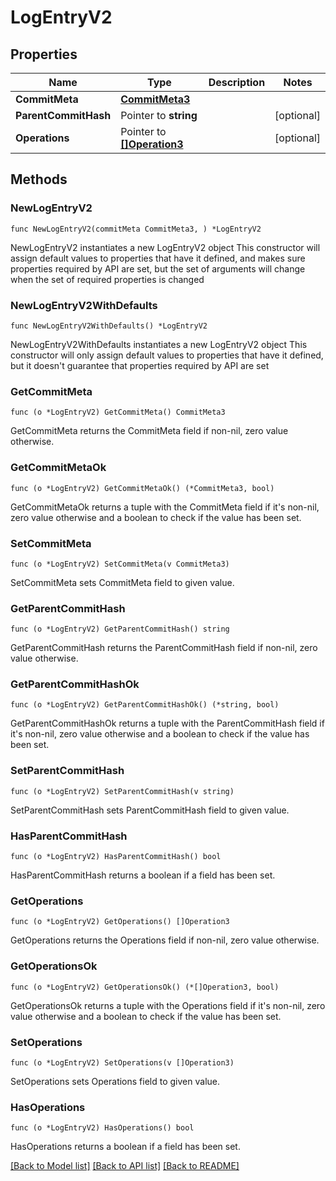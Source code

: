 # LogEntryV2

## Properties

Name | Type | Description | Notes
------------ | ------------- | ------------- | -------------
**CommitMeta** | [**CommitMeta3**](CommitMeta3.md) |  | 
**ParentCommitHash** | Pointer to **string** |  | [optional] 
**Operations** | Pointer to [**[]Operation3**](Operation3.md) |  | [optional] 

## Methods

### NewLogEntryV2

`func NewLogEntryV2(commitMeta CommitMeta3, ) *LogEntryV2`

NewLogEntryV2 instantiates a new LogEntryV2 object
This constructor will assign default values to properties that have it defined,
and makes sure properties required by API are set, but the set of arguments
will change when the set of required properties is changed

### NewLogEntryV2WithDefaults

`func NewLogEntryV2WithDefaults() *LogEntryV2`

NewLogEntryV2WithDefaults instantiates a new LogEntryV2 object
This constructor will only assign default values to properties that have it defined,
but it doesn't guarantee that properties required by API are set

### GetCommitMeta

`func (o *LogEntryV2) GetCommitMeta() CommitMeta3`

GetCommitMeta returns the CommitMeta field if non-nil, zero value otherwise.

### GetCommitMetaOk

`func (o *LogEntryV2) GetCommitMetaOk() (*CommitMeta3, bool)`

GetCommitMetaOk returns a tuple with the CommitMeta field if it's non-nil, zero value otherwise
and a boolean to check if the value has been set.

### SetCommitMeta

`func (o *LogEntryV2) SetCommitMeta(v CommitMeta3)`

SetCommitMeta sets CommitMeta field to given value.


### GetParentCommitHash

`func (o *LogEntryV2) GetParentCommitHash() string`

GetParentCommitHash returns the ParentCommitHash field if non-nil, zero value otherwise.

### GetParentCommitHashOk

`func (o *LogEntryV2) GetParentCommitHashOk() (*string, bool)`

GetParentCommitHashOk returns a tuple with the ParentCommitHash field if it's non-nil, zero value otherwise
and a boolean to check if the value has been set.

### SetParentCommitHash

`func (o *LogEntryV2) SetParentCommitHash(v string)`

SetParentCommitHash sets ParentCommitHash field to given value.

### HasParentCommitHash

`func (o *LogEntryV2) HasParentCommitHash() bool`

HasParentCommitHash returns a boolean if a field has been set.

### GetOperations

`func (o *LogEntryV2) GetOperations() []Operation3`

GetOperations returns the Operations field if non-nil, zero value otherwise.

### GetOperationsOk

`func (o *LogEntryV2) GetOperationsOk() (*[]Operation3, bool)`

GetOperationsOk returns a tuple with the Operations field if it's non-nil, zero value otherwise
and a boolean to check if the value has been set.

### SetOperations

`func (o *LogEntryV2) SetOperations(v []Operation3)`

SetOperations sets Operations field to given value.

### HasOperations

`func (o *LogEntryV2) HasOperations() bool`

HasOperations returns a boolean if a field has been set.


[[Back to Model list]](../README.md#documentation-for-models) [[Back to API list]](../README.md#documentation-for-api-endpoints) [[Back to README]](../README.md)


